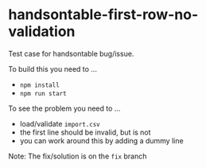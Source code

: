 # handsontable-first-row-no-validation

Test case for handsontable bug/issue.

To build this you need to ...

* `npm install`
* `npm run start`

To see the problem you need to ...

* load/validate `import.csv`
* the first line should be invalid, but is not
* you can work around this by adding a dummy line

Note: The fix/solution is on the `fix` branch
